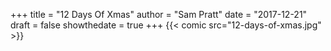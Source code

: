 +++
title = "12 Days Of Xmas"
author = "Sam Pratt"
date = "2017-12-21"
draft = false
showthedate = true
+++
{{< comic src="12-days-of-xmas.jpg" >}}